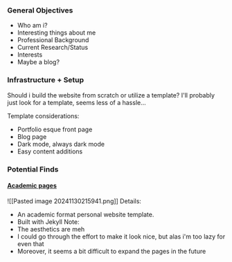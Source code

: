 ### General Objectives
* Who am i?
* Interesting things about me
* Professional Background
* Current Research/Status
* Interests
* Maybe a blog?

### Infrastructure + Setup
Should i build the website from scratch or utilize a template? I'll probably just look for a template, seems less of a hassle...

Template considerations:
- Portfolio esque front page
- Blog page
- Dark mode, always dark mode
- Easy content additions

### Potential Finds
#### [Academic pages](https://github.com/academicpages/academicpages.github.io)
![[Pasted image 20241130215941.png]]
Details:
- An academic format personal website template.
- Built with Jekyll
Note:
- The aesthetics are meh
- I could go through the effort to make it look nice, but alas i'm too lazy for even that
- Moreover, it seems a bit difficult to expand the pages in the future


#### 